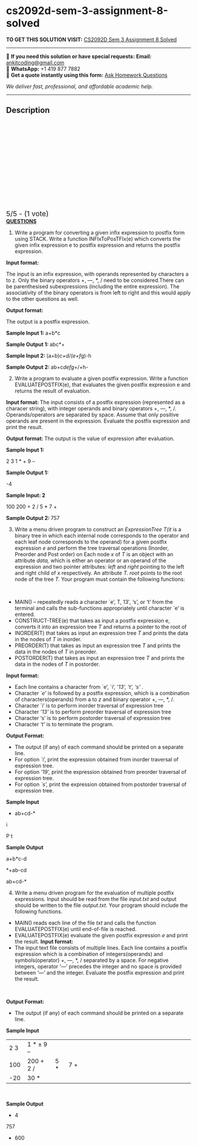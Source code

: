 # cs2092d-sem-3-assignment-8-solved
**TO GET THIS SOLUTION VISIT:** [CS2092D Sem 3 Assignment 8 Solved](https://www.ankitcodinghub.com/product/cs2092d-sem-3-assignment-8-solved/)


---

📩 **If you need this solution or have special requests:** **Email:** ankitcoding@gmail.com  
📱 **WhatsApp:** +1 419 877 7882  
📄 **Get a quote instantly using this form:** [Ask Homework Questions](https://www.ankitcodinghub.com/services/ask-homework-questions/)

*We deliver fast, professional, and affordable academic help.*

---

<h2>Description</h2>



<div class="kk-star-ratings kksr-auto kksr-align-center kksr-valign-top" data-payload="{&quot;align&quot;:&quot;center&quot;,&quot;id&quot;:&quot;97459&quot;,&quot;slug&quot;:&quot;default&quot;,&quot;valign&quot;:&quot;top&quot;,&quot;ignore&quot;:&quot;&quot;,&quot;reference&quot;:&quot;auto&quot;,&quot;class&quot;:&quot;&quot;,&quot;count&quot;:&quot;1&quot;,&quot;legendonly&quot;:&quot;&quot;,&quot;readonly&quot;:&quot;&quot;,&quot;score&quot;:&quot;5&quot;,&quot;starsonly&quot;:&quot;&quot;,&quot;best&quot;:&quot;5&quot;,&quot;gap&quot;:&quot;4&quot;,&quot;greet&quot;:&quot;Rate this product&quot;,&quot;legend&quot;:&quot;5\/5 - (1 vote)&quot;,&quot;size&quot;:&quot;24&quot;,&quot;title&quot;:&quot;CS2092D Sem 3 Assignment 8 Solved&quot;,&quot;width&quot;:&quot;138&quot;,&quot;_legend&quot;:&quot;{score}\/{best} - ({count} {votes})&quot;,&quot;font_factor&quot;:&quot;1.25&quot;}">

<div class="kksr-stars">

<div class="kksr-stars-inactive">
            <div class="kksr-star" data-star="1" style="padding-right: 4px">


<div class="kksr-icon" style="width: 24px; height: 24px;"></div>
        </div>
            <div class="kksr-star" data-star="2" style="padding-right: 4px">


<div class="kksr-icon" style="width: 24px; height: 24px;"></div>
        </div>
            <div class="kksr-star" data-star="3" style="padding-right: 4px">


<div class="kksr-icon" style="width: 24px; height: 24px;"></div>
        </div>
            <div class="kksr-star" data-star="4" style="padding-right: 4px">


<div class="kksr-icon" style="width: 24px; height: 24px;"></div>
        </div>
            <div class="kksr-star" data-star="5" style="padding-right: 4px">


<div class="kksr-icon" style="width: 24px; height: 24px;"></div>
        </div>
    </div>

<div class="kksr-stars-active" style="width: 138px;">
            <div class="kksr-star" style="padding-right: 4px">


<div class="kksr-icon" style="width: 24px; height: 24px;"></div>
        </div>
            <div class="kksr-star" style="padding-right: 4px">


<div class="kksr-icon" style="width: 24px; height: 24px;"></div>
        </div>
            <div class="kksr-star" style="padding-right: 4px">


<div class="kksr-icon" style="width: 24px; height: 24px;"></div>
        </div>
            <div class="kksr-star" style="padding-right: 4px">


<div class="kksr-icon" style="width: 24px; height: 24px;"></div>
        </div>
            <div class="kksr-star" style="padding-right: 4px">


<div class="kksr-icon" style="width: 24px; height: 24px;"></div>
        </div>
    </div>
</div>


<div class="kksr-legend" style="font-size: 19.2px;">
            5/5 - (1 vote)    </div>
    </div>
<strong><u>QUESTIONS </u></strong>

<ol>
<li>Write a program for converting a given infix expression to postfix form using STACK. Write a function INFIxToPosTFIx(e) which converts the given infix expression e to postfix expression and returns the postfix expression.</li>
</ol>
<strong>Input format:</strong>

The input is an infix expression, with operands represented by characters a to z. Only the binary operators +, —, *, / need to be considered.There can be parenthesised subexpressions (including the entire expression). The associativity of the binary operators is from left to right and this would apply to the other questions as well.

<strong>Output format:</strong>

The output is a postfix expression.

<strong>Sample Input 1: </strong>a+b*c

<strong>Sample Output 1: </strong>abc*+

<strong>Sample Input 2: </strong>(a+b)*c+d/(e+f*g)-h

<strong>Sample Output 2: </strong>ab+c*defg*+/+h-

<ol start="2">
<li>Write a program to evaluate a given postfix expression. Write a function EVALUATEPOSTFIX(e), that evaluates the given postfix expression e and returns the result of evaluation.</li>
</ol>
<strong>Input format: </strong>The input consists of a postfix expression (represented as a characer string), with integer operands and binary operators +, —, *, /. Operands/operators are separated by space. Assume that only positive operands are present in the expression. Evaluate the postfix expression and print the result.

<strong>Output format: </strong>The output is the value of expression after evaluation.

<strong>Sample Input 1:</strong>

2 3 1 * + 9 –

<strong>Sample Output 1:</strong>

-4

<strong>Sample Input: 2</strong>

100 200 + 2 / 5 * 7 +

<strong>Sample Output 2: </strong>757

<ol start="3">
<li>Write a menu driven program to construct an <em>ExpressionTree T(it </em>is a binary tree in which each internal node corresponds to the operator and each leaf node corresponds to the operand) for a given postfix expression <em>e </em>and perform the tree traversal operations (Inorder, Preorder and Post order) on Each node <em>x </em>of <em>T </em>is an object with an attribute <em>data, </em>which is either an operator or an operand of the expression and two pointer attributes: <em>left </em>and <em>right </em>pointing to the left and right child of <em>x </em>respectively. An attribute <em>T. root </em>points to the root node of the tree <em>T. </em>Your program must contain the following functions:</li>
</ol>
&nbsp;

<ul>
<li>MAIN() – repeatedly reads a character `e’, T, 13′, ‘s’, or ‘t’ from the terminal and calls the sub-functions appropriately until character `e’ is entered.</li>
<li>CONSTRUCT-TREE(e) that takes as input a postfix expression e, converts it into an expression tree <em>T </em>and returns a pointer to the root of</li>
<li>INORDER(T) that takes as input an expression tree <em>T </em>and prints the data in the nodes of <em>T </em>in inorder.</li>
<li>PREORDER(T) that takes as input an expression tree <em>T </em>and prints the data in the nodes of <em>T </em>in preorder.</li>
<li>POSTORDER(T) that takes as input an expression tree <em>T </em>and prints the data in the nodes of <em>T </em>in postorder.</li>
</ul>
<strong>Input format:</strong>

<ul>
<li>Each line contains a character from `e’, `i’, <em>’13’, ‘t’, ‘s’ .</em></li>
<li>Character <em>`e’ </em>is followed by a postfix expression, which is a combination of characters(operands) from a to <em>z </em>and binary operator +, —, *, /.</li>
<li>Character `i’ is to perform inorder traversal of expression tree</li>
<li>Character <em>’13’ </em>is to perform preorder traversal of expression tree</li>
<li>Character ‘s’ is to perform postorder traversal of expression tree</li>
<li>Character <em>‘t’ </em>is to terminate the program.</li>
</ul>
<strong>Output Format:</strong>

<ul>
<li>The output (if any) of each command should be printed on a separate line.</li>
<li>For option `i’, print the expression obtained from inorder traversal of expression tree.</li>
<li>For option <em>’19’, </em>print the expression obtained from preorder traversal of expression tree.</li>
<li>For option <em>`s’, </em>print the expression obtained from postorder traversal of expression tree.</li>
</ul>
<strong>Sample Input</strong>

<ul>
<li>ab+cd-*</li>
</ul>
i

P t

<strong>Sample Output</strong>

a+b*c-d

*+ab-cd

ab+cd-*

<ol start="4">
<li>Write a menu driven program for the evaluation of multiple postfix expressions. Input should be read from the file <em>input.txt </em>and output should be written to the file <em>output.txt. </em>Your program should include the following functions.</li>
</ol>
<ul>
<li>MAIN() reads each line of the file <em>txt </em>and calls the function EVALUATEPOSTFIX(e) until end-of-file is reached.</li>
<li>EVALUATEPOSTFIX(e) evaluate the given postfix expression <em>e </em>and print the result. <strong>Input format:</strong></li>
<li>The input text file consists of multiple lines. Each line contains a postfix expression which is a combination of integers(operands) and symbols(operator) +, —, *, / separated by a space. For negative integers, operator ‘—’ precedes the integer and no space is provided between ‘—’ and the integer. Evaluate the postfix expression and print the result.</li>
</ul>
&nbsp;

<strong>Output Format:</strong>

<ul>
<li>The output (if any) of each command should be printed on a separate line.</li>
</ul>
<strong>Sample Input</strong>

<table>
<tbody>
<tr>
<td width="34">2 3</td>
<td width="63">1 * ± 9 –</td>
<td width="22"></td>
<td width="362"></td>
</tr>
<tr>
<td width="34">100</td>
<td width="63">200 + 2 /</td>
<td width="22">5 *</td>
<td width="362">7 +</td>
</tr>
<tr>
<td width="34">-20</td>
<td width="63">30 *</td>
<td width="22"></td>
<td width="362"></td>
</tr>
</tbody>
</table>
&nbsp;

<strong>Sample Output</strong>

<ul>
<li>4</li>
</ul>
757

<ul>
<li>600</li>
</ul>
